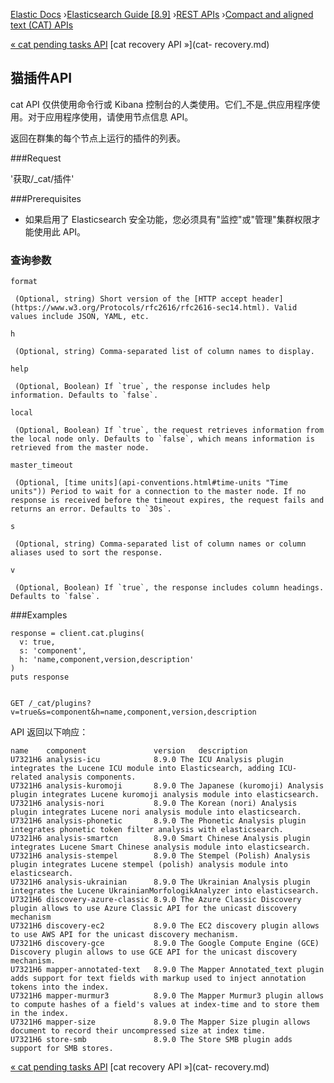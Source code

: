 

[Elastic Docs](/guide/) ›[Elasticsearch Guide [8.9]](index.md) ›[REST
APIs](rest-apis.md) ›[Compact and aligned text (CAT) APIs](cat.md)

[« cat pending tasks API](cat-pending-tasks.md) [cat recovery API »](cat-
recovery.md)

## 猫插件API

cat API 仅供使用命令行或 Kibana 控制台的人类使用。它们_不是_供应用程序使用。对于应用程序使用，请使用节点信息 API。

返回在群集的每个节点上运行的插件的列表。

###Request

'获取/_cat/插件'

###Prerequisites

* 如果启用了 Elasticsearch 安全功能，您必须具有"监控"或"管理"集群权限才能使用此 API。

### 查询参数

`format`

     (Optional, string) Short version of the [HTTP accept header](https://www.w3.org/Protocols/rfc2616/rfc2616-sec14.html). Valid values include JSON, YAML, etc. 
`h`

     (Optional, string) Comma-separated list of column names to display. 
`help`

     (Optional, Boolean) If `true`, the response includes help information. Defaults to `false`. 
`local`

     (Optional, Boolean) If `true`, the request retrieves information from the local node only. Defaults to `false`, which means information is retrieved from the master node. 
`master_timeout`

     (Optional, [time units](api-conventions.html#time-units "Time units")) Period to wait for a connection to the master node. If no response is received before the timeout expires, the request fails and returns an error. Defaults to `30s`. 
`s`

     (Optional, string) Comma-separated list of column names or column aliases used to sort the response. 
`v`

     (Optional, Boolean) If `true`, the response includes column headings. Defaults to `false`. 

###Examples

    
    
    response = client.cat.plugins(
      v: true,
      s: 'component',
      h: 'name,component,version,description'
    )
    puts response
    
    
    GET /_cat/plugins?v=true&s=component&h=name,component,version,description

API 返回以下响应：

    
    
    name    component               version   description
    U7321H6 analysis-icu            8.9.0 The ICU Analysis plugin integrates the Lucene ICU module into Elasticsearch, adding ICU-related analysis components.
    U7321H6 analysis-kuromoji       8.9.0 The Japanese (kuromoji) Analysis plugin integrates Lucene kuromoji analysis module into elasticsearch.
    U7321H6 analysis-nori           8.9.0 The Korean (nori) Analysis plugin integrates Lucene nori analysis module into elasticsearch.
    U7321H6 analysis-phonetic       8.9.0 The Phonetic Analysis plugin integrates phonetic token filter analysis with elasticsearch.
    U7321H6 analysis-smartcn        8.9.0 Smart Chinese Analysis plugin integrates Lucene Smart Chinese analysis module into elasticsearch.
    U7321H6 analysis-stempel        8.9.0 The Stempel (Polish) Analysis plugin integrates Lucene stempel (polish) analysis module into elasticsearch.
    U7321H6 analysis-ukrainian      8.9.0 The Ukrainian Analysis plugin integrates the Lucene UkrainianMorfologikAnalyzer into elasticsearch.
    U7321H6 discovery-azure-classic 8.9.0 The Azure Classic Discovery plugin allows to use Azure Classic API for the unicast discovery mechanism
    U7321H6 discovery-ec2           8.9.0 The EC2 discovery plugin allows to use AWS API for the unicast discovery mechanism.
    U7321H6 discovery-gce           8.9.0 The Google Compute Engine (GCE) Discovery plugin allows to use GCE API for the unicast discovery mechanism.
    U7321H6 mapper-annotated-text   8.9.0 The Mapper Annotated_text plugin adds support for text fields with markup used to inject annotation tokens into the index.
    U7321H6 mapper-murmur3          8.9.0 The Mapper Murmur3 plugin allows to compute hashes of a field's values at index-time and to store them in the index.
    U7321H6 mapper-size             8.9.0 The Mapper Size plugin allows document to record their uncompressed size at index time.
    U7321H6 store-smb               8.9.0 The Store SMB plugin adds support for SMB stores.

[« cat pending tasks API](cat-pending-tasks.md) [cat recovery API »](cat-
recovery.md)
